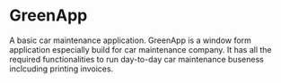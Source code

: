 # GreenApp
A basic car maintenance application. 
GreenApp is a window form  application especially build for car maintenance company. It has all the required functionalities to run day-to-day car maintenance buseness inclcuding printing  invoices.
